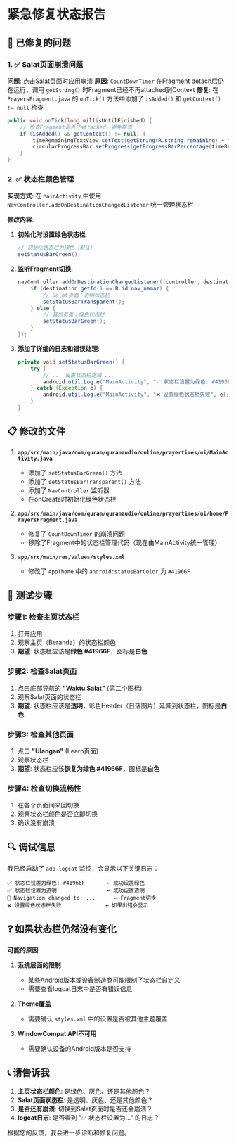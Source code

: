 # 紧急修复状态报告

## 🔧 已修复的问题

### 1. ✅ Salat页面崩溃问题
**问题**: 点击Salat页面时应用崩溃
**原因**: `CountDownTimer` 在Fragment detach后仍在运行，调用 `getString()` 时Fragment已经不再attached到Context
**修复**: 在 `PrayersFragment.java` 的 `onTick()` 方法中添加了 `isAdded()` 和 `getContext() != null` 检查

```java
public void onTick(long millisUntilFinished) {
    // 检查Fragment是否还attached，避免崩溃
    if (isAdded() && getContext() != null) {
        timeRemainingTextView.setText(getString(R.string.remaining) + ": " + UiUtils.formatTimeForTimer(millisUntilFinished));
        circularProgressBar.setProgress(getProgressBarPercentage(timeRemaining, timeBetween));
    }
}
```

### 2. ✅ 状态栏颜色管理
**实现方式**: 在 `MainActivity` 中使用 `NavController.addOnDestinationChangedListener` 统一管理状态栏

**修改内容**:
1. **初始化时设置绿色状态栏**:
   ```java
   // 初始化状态栏为绿色（默认）
   setStatusBarGreen();
   ```

2. **监听Fragment切换**:
   ```java
   navController.addOnDestinationChangedListener((controller, destination, arguments) -> {
       if (destination.getId() == R.id.nav_namaz) {
           // Salat页面：透明状态栏
           setStatusBarTransparent();
       } else {
           // 其他页面：绿色状态栏
           setStatusBarGreen();
       }
   });
   ```

3. **添加了详细的日志和错误处理**:
   ```java
   private void setStatusBarGreen() {
       try {
           // ... 设置状态栏逻辑 ...
           android.util.Log.e("MainActivity", "✅ 状态栏设置为绿色: #41966F");
       } catch (Exception e) {
           android.util.Log.e("MainActivity", "❌ 设置绿色状态栏失败", e);
       }
   }
   ```

## 📋 修改的文件

1. **`app/src/main/java/com/quran/quranaudio/online/prayertimes/ui/MainActivity.java`**
   - 添加了 `setStatusBarGreen()` 方法
   - 添加了 `setStatusBarTransparent()` 方法
   - 添加了 `NavController` 监听器
   - 在onCreate时初始化绿色状态栏

2. **`app/src/main/java/com/quran/quranaudio/online/prayertimes/ui/home/PrayersFragment.java`**
   - 修复了 `CountDownTimer` 的崩溃问题
   - 移除了Fragment中的状态栏管理代码（现在由MainActivity统一管理）

3. **`app/src/main/res/values/styles.xml`**
   - 修改了 `AppTheme` 中的 `android:statusBarColor` 为 `#41966F`

## 🧪 测试步骤

### 步骤1: 检查主页状态栏
1. 打开应用
2. 观察主页（Beranda）的状态栏颜色
3. **期望**: 状态栏应该是**绿色 #41966F**，图标是**白色**

### 步骤2: 检查Salat页面
1. 点击底部导航的 **"Waktu Salat"** (第二个图标)
2. 观察Salat页面的状态栏
3. **期望**: 状态栏应该是**透明**，彩色Header（日落图片）延伸到状态栏，图标是**白色**

### 步骤3: 检查其他页面
1. 点击 **"Ulangan"** (Learn页面)
2. 观察状态栏
3. **期望**: 状态栏应该**恢复为绿色 #41966F**，图标是**白色**

### 步骤4: 检查切换流畅性
1. 在各个页面间来回切换
2. 观察状态栏颜色是否立即切换
3. 确认没有崩溃

## 🔍 调试信息

我已经启动了 `adb logcat` 监控，会显示以下关键日志：

```
✅ 状态栏设置为绿色: #41966F       ← 成功设置绿色
✅ 状态栏设置为透明                ← 成功设置透明
🔄 Navigation changed to: ...      ← Fragment切换
❌ 设置绿色状态栏失败              ← 如果出错会显示
```

## ❓ 如果状态栏仍然没有变化

**可能的原因**:

1. **系统层面的限制**
   - 某些Android版本或设备制造商可能限制了状态栏自定义
   - 需要查看logcat日志中是否有错误信息

2. **Theme覆盖**
   - 需要确认 `styles.xml` 中的设置是否被其他主题覆盖

3. **WindowCompat API不可用**
   - 需要确认设备的Android版本是否支持

## 📞 请告诉我

1. **主页状态栏颜色**: 是绿色、灰色、还是其他颜色？
2. **Salat页面状态栏**: 是透明、灰色、还是其他颜色？
3. **是否还有崩溃**: 切换到Salat页面时是否还会崩溃？
4. **logcat日志**: 是否看到 "✅ 状态栏设置为..." 的日志？

根据您的反馈，我会进一步诊断和修复问题。





